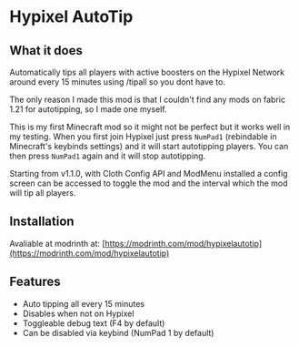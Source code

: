 # Hypixel AutoTip
## What it does
Automatically tips all players with active boosters on the Hypixel Network around every 15 minutes using /tipall so you dont have to.

The only reason I made this mod is that I couldn't find any mods on fabric 1.21 for autotipping, so I made one myself.

This is my first Minecraft mod so it might not be perfect but it works well in my testing. When you first join Hypixel just press `NumPad1` (rebindable in Minecraft's keybinds settings) and it will start autotipping players. You can then press `NumPad1` again and it will stop autotipping.

Starting from v1.1.0, with Cloth Config API and ModMenu installed a config screen can be accessed to toggle the mod and the interval which the mod will tip all players.

## Installation
Avaliable at modrinth at: [https://modrinth.com/mod/hypixelautotip](https://modrinth.com/mod/hypixelautotip)

## Features
- Auto tipping all every 15 minutes
- Disables when not on Hypixel
- Toggleable debug text (F4 by default)
- Can be disabled via keybind (NumPad 1 by default)

